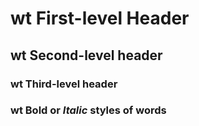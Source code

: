 # wt First-level Header
## wt Second-level header
### wt Third-level header
### wt **Bold** or *Italic* styles of words
